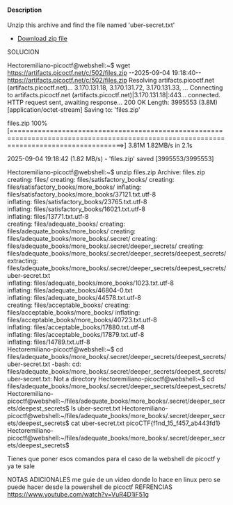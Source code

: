 #### Description

Unzip this archive and find the file named 'uber-secret.txt'

- [Download zip file](https://artifacts.picoctf.net/c/502/files.zip)

SOLUCION

Hectoremiliano-picoctf@webshell:~$ wget https://artifacts.picoctf.net/c/502/files.zip
--2025-09-04 19:18:40--  https://artifacts.picoctf.net/c/502/files.zip
Resolving artifacts.picoctf.net (artifacts.picoctf.net)... 3.170.131.18, 3.170.131.72, 3.170.131.33, ...
Connecting to artifacts.picoctf.net (artifacts.picoctf.net)|3.170.131.18|:443... connected.
HTTP request sent, awaiting response... 200 OK
Length: 3995553 (3.8M) [application/octet-stream]
Saving to: 'files.zip'

files.zip                                                  100%[========================================================================================================================================>]   3.81M  1.82MB/s    in 2.1s    

2025-09-04 19:18:42 (1.82 MB/s) - 'files.zip' saved [3995553/3995553]

Hectoremiliano-picoctf@webshell:~$ unzip files.zip
Archive:  files.zip
   creating: files/
   creating: files/satisfactory_books/
   creating: files/satisfactory_books/more_books/
  inflating: files/satisfactory_books/more_books/37121.txt.utf-8  
  inflating: files/satisfactory_books/23765.txt.utf-8  
  inflating: files/satisfactory_books/16021.txt.utf-8  
  inflating: files/13771.txt.utf-8   
   creating: files/adequate_books/
   creating: files/adequate_books/more_books/
   creating: files/adequate_books/more_books/.secret/
   creating: files/adequate_books/more_books/.secret/deeper_secrets/
   creating: files/adequate_books/more_books/.secret/deeper_secrets/deepest_secrets/
 extracting: files/adequate_books/more_books/.secret/deeper_secrets/deepest_secrets/uber-secret.txt  
  inflating: files/adequate_books/more_books/1023.txt.utf-8  
  inflating: files/adequate_books/46804-0.txt  
  inflating: files/adequate_books/44578.txt.utf-8  
   creating: files/acceptable_books/
   creating: files/acceptable_books/more_books/
  inflating: files/acceptable_books/more_books/40723.txt.utf-8  
  inflating: files/acceptable_books/17880.txt.utf-8  
  inflating: files/acceptable_books/17879.txt.utf-8  
  inflating: files/14789.txt.utf-8   
Hectoremiliano-picoctf@webshell:~$ cd files/adequate_books/more_books/.secret/deeper_secrets/deepest_secrets/uber-secret.txt
-bash: cd: files/adequate_books/more_books/.secret/deeper_secrets/deepest_secrets/uber-secret.txt: Not a directory
Hectoremiliano-picoctf@webshell:~$ cd files/adequate_books/more_books/.secret/deeper_secrets/deepest_secrets/
Hectoremiliano-picoctf@webshell:~/files/adequate_books/more_books/.secret/deeper_secrets/deepest_secrets$ ls
uber-secret.txt
Hectoremiliano-picoctf@webshell:~/files/adequate_books/more_books/.secret/deeper_secrets/deepest_secrets$ cat uber-secret.txt
picoCTF{f1nd_15_f457_ab443fd1}
Hectoremiliano-picoctf@webshell:~/files/adequate_books/more_books/.secret/deeper_secrets/deepest_secrets$ 

Tienes que poner esos comandos para el caso de la webshell de picoctf y ya te sale

NOTAS ADICIONALES
me guie de un video donde lo hace en linux pero se puede hacer desde la powershell de picoctf
REFRENCIAS
https://www.youtube.com/watch?v=VuR4D1iF51g